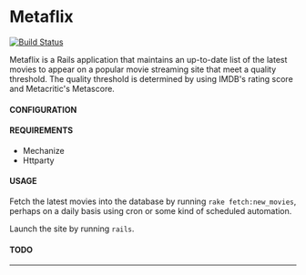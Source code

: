 Metaflix
==============================

[![Build Status](https://travis-ci.org/tomb7890/metaflix.svg?branch=master)](https://travis-ci.org/tomb7890/metaflix)


Metaflix is a Rails application that maintains an up-to-date list of the latest movies to appear on a popular movie streaming site that meet a quality threshold. The quality threshold is determined by using IMDB's rating score and Metacritic's Metascore.

#### CONFIGURATION


#### REQUIREMENTS
 - Mechanize
 - Httparty


#### USAGE

Fetch the latest movies into the database by running `rake fetch:new_movies`, perhaps on a daily basis using cron or some kind of scheduled automation.

Launch the site by running `rails`.

#### TODO




----------------
